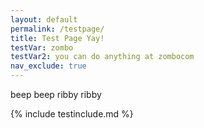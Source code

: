 ```yaml
---
layout: default
permalink: /testpage/
title: Test Page Yay!
testVar: zombo
testVar2: you can do anything at zombocom
nav_exclude: true
---
```


beep beep ribby ribby

{% include testinclude.md %}
